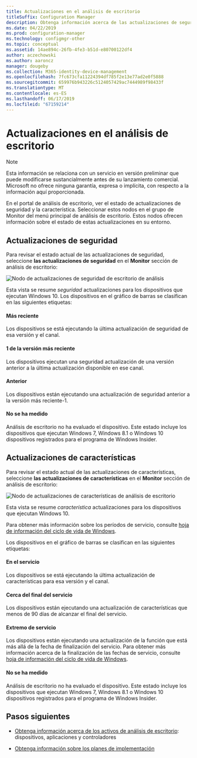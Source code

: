 ```yaml
---
title: Actualizaciones en el análisis de escritorio
titleSuffix: Configuration Manager
description: Obtenga información acerca de las actualizaciones de seguridad y la característica de análisis de escritorio.
ms.date: 04/22/2019
ms.prod: configuration-manager
ms.technology: configmgr-other
ms.topic: conceptual
ms.assetid: 14ae894c-26fb-4fe3-b51d-e80700122df4
author: aczechowski
ms.author: aaroncz
manager: dougeby
ms.collection: M365-identity-device-management
ms.openlocfilehash: 7fc673cfa11224394df785f2e13e77ad2e0f5888
ms.sourcegitcommit: 659976b943226c5124057429ac7444989f98433f
ms.translationtype: MT
ms.contentlocale: es-ES
ms.lasthandoff: 06/17/2019
ms.locfileid: "67159214"
---
```

# <a name="updates-in-desktop-analytics"></a>Actualizaciones en el análisis de escritorio

> [!Note]  
> Esta información se relaciona con un servicio en versión preliminar que puede modificarse sustancialmente antes de su lanzamiento comercial. Microsoft no ofrece ninguna garantía, expresa o implícita, con respecto a la información aquí proporcionada.  

En el portal de análisis de escritorio, ver el estado de actualizaciones de seguridad y la característica. Seleccionar estos nodos en el grupo de Monitor del menú principal de análisis de escritorio. Estos nodos ofrecen información sobre el estado de estas actualizaciones en su entorno.



## <a name="security-updates"></a>Actualizaciones de seguridad

Para revisar el estado actual de las actualizaciones de seguridad, seleccione **las actualizaciones de seguridad** en el **Monitor** sección de análisis de escritorio:

![Nodo de actualizaciones de seguridad de escritorio de análisis](media/security-updates.png)

Esta vista se resume *seguridad* actualizaciones para los dispositivos que ejecutan Windows 10. Los dispositivos en el gráfico de barras se clasifican en las siguientes etiquetas:

#### <a name="latest"></a>Más reciente

Los dispositivos se está ejecutando la última actualización de seguridad de esa versión y el canal.

#### <a name="latest-1"></a>1 de la versión más reciente

Los dispositivos ejecutan una seguridad actualización de una versión anterior a la última actualización disponible en ese canal.

#### <a name="older"></a>Anterior

Los dispositivos están ejecutando una actualización de seguridad anterior a la versión más reciente-1.

#### <a name="not-measured"></a>No se ha medido

Análisis de escritorio no ha evaluado el dispositivo. Este estado incluye los dispositivos que ejecutan Windows 7, Windows 8.1 o Windows 10 dispositivos registrados para el programa de Windows Insider.  



## <a name="feature-updates"></a>Actualizaciones de características

Para revisar el estado actual de las actualizaciones de características, seleccione **las actualizaciones de características** en el **Monitor** sección de análisis de escritorio:

![Nodo de actualizaciones de características de análisis de escritorio](media/feature-updates.png)

Esta vista se resume *característica* actualizaciones para los dispositivos que ejecutan Windows 10.

Para obtener más información sobre los períodos de servicio, consulte [hoja de información del ciclo de vida de Windows](https://support.microsoft.com/help/13853/windows-lifecycle-fact-sheet).  

Los dispositivos en el gráfico de barras se clasifican en las siguientes etiquetas:

#### <a name="in-service"></a>En el servicio

Los dispositivos se está ejecutando la última actualización de características para esa versión y el canal.  

#### <a name="near-end-of-service"></a>Cerca del final del servicio

Los dispositivos están ejecutando una actualización de características que menos de 90 días de alcanzar el final del servicio.

#### <a name="end-of-service"></a>Extremo de servicio

Los dispositivos están ejecutando una actualización de la función que está más allá de la fecha de finalización del servicio. Para obtener más información acerca de la finalización de las fechas de servicio, consulte [hoja de información del ciclo de vida de Windows](https://support.microsoft.com/help/13853/windows-lifecycle-fact-sheet).

#### <a name="not-measured"></a>No se ha medido

Análisis de escritorio no ha evaluado el dispositivo. Este estado incluye los dispositivos que ejecutan Windows 7, Windows 8.1 o Windows 10 dispositivos registrados para el programa de Windows Insider.



## <a name="next-steps"></a>Pasos siguientes

- [Obtenga información acerca de los activos de análisis de escritorio](/sccm/desktop-analytics/about-assets): dispositivos, aplicaciones y controladores  

- [Obtenga información sobre los planes de implementación](/sccm/desktop-analytics/about-deployment-plans)  

